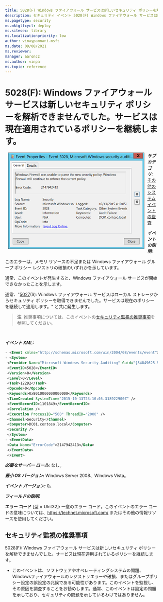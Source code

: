 ```yaml
---
title: 5028(F) Windows ファイアウォール サービスは新しいセキュリティ ポリシーを解析できませんでした。サービスは現在適用されているポリシーを継続します。
description: セキュリティ イベント 5028(F) Windows ファイアウォール サービスは新しいセキュリティ ポリシーを解析できませんでした。サービスは現在適用されているポリシーを継続します。について説明します。
ms.pagetype: security
ms.mktglfcycl: deploy
ms.sitesec: library
ms.localizationpriority: low
author: vinaypamnani-msft
ms.date: 09/08/2021
ms.reviewer: 
manager: aaroncz
ms.author: vinpa
ms.topic: reference
---
```


# 5028(F): Windows ファイアウォール サービスは新しいセキュリティ ポリシーを解析できませんでした。サービスは現在適用されているポリシーを継続します。


<img src="images/event-5028.png" alt="Event 5028 illustration" width="449" height="317" hspace="10" align="left" />

***サブカテゴリ:***&nbsp;[その他のシステム イベントの監査](audit-other-system-events.md)

***イベントの説明:***

このエラーは、メモリ リソースの不足または Windows ファイアウォール グループ ポリシー レジストリの破損のいずれかを示しています。

通常、このイベントが発生すると、Windows ファイアウォール サービスが開始できなかったことを示します。

通常、"[5027](event-5027.md)(S): Windows ファイアウォール サービスはローカル ストレージからセキュリティ ポリシーを取得できませんでした。サービスは現在のポリシーを継続して適用します。" と共に発生します。

> **注**&nbsp;&nbsp;推奨事項については、このイベントの[セキュリティ監視の推奨事項](#security-monitoring-recommendations)を参照してください。

<br clear="all">

***イベント XML:***
```xml
- <Event xmlns="http://schemas.microsoft.com/win/2004/08/events/event">
- <System>
 <Provider Name="Microsoft-Windows-Security-Auditing" Guid="{54849625-5478-4994-A5BA-3E3B0328C30D}" /> 
 <EventID>5028</EventID> 
 <Version>0</Version> 
 <Level>0</Level> 
 <Task>12292</Task> 
 <Opcode>0</Opcode> 
 <Keywords>0x8010000000000000</Keywords> 
 <TimeCreated SystemTime="2015-10-13T23:10:05.318922900Z" /> 
 <EventRecordID>1101849</EventRecordID> 
 <Correlation /> 
 <Execution ProcessID="500" ThreadID="2000" /> 
 <Channel>Security</Channel> 
 <Computer>DC01.contoso.local</Computer> 
 <Security /> 
 </System>
- <EventData>
 <Data Name="ErrorCode">2147942413</Data> 
 </EventData>
 </Event>

```

***必要なサーバー ロール:*** なし。

***最小 OS バージョン:*** Windows Server 2008、Windows Vista。

***イベント バージョン:*** 0。

***フィールドの説明:***

**エラー コード** \[型 = UInt32\]**:** 一意のエラー コード。このイベントのエラー コードの意味については、<https://technet.microsoft.com/> またはその他の情報リソースを使用してください。

## セキュリティ監視の推奨事項

5028(F): Windows ファイアウォール サービスは新しいセキュリティ ポリシーを解析できませんでした。サービスは現在適用されているポリシーを継続します。

-   このイベントは、ソフトウェアやオペレーティングシステムの問題、Windowsファイアウォールのレジストリエラーや破損、またはグループポリシー設定の誤設定の兆候である可能性があります。このイベントを監視し、その原因を調査することをお勧めします。通常、このイベントは設定の問題を示しており、セキュリティの問題を示しているわけではありません。
